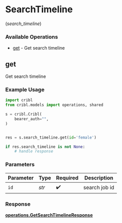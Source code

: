 # SearchTimeline
(*search_timeline*)

### Available Operations

* [get](#get) - Get search timeline

## get

Get search timeline

### Example Usage

```python
import cribl
from cribl.models import operations, shared

s = cribl.Cribl(
    bearer_auth="",
)


res = s.search_timeline.get(id='female')

if res.search_timeline is not None:
    # handle response
```

### Parameters

| Parameter          | Type               | Required           | Description        |
| ------------------ | ------------------ | ------------------ | ------------------ |
| `id`               | *str*              | :heavy_check_mark: | search job id      |


### Response

**[operations.GetSearchTimelineResponse](../../models/operations/getsearchtimelineresponse.md)**


